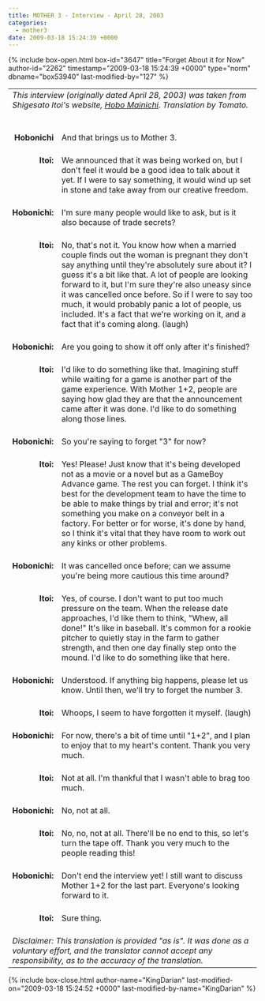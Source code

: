 ```yaml
---
title: MOTHER 3 - Interview - April 28, 2003
categories:
  - mother3
date: 2009-03-18 15:24:39 +0000
---
```

{% include box-open.html box-id="3647" title="Forget About it for Now" author-id="2262" timestamp="2009-03-18 15:24:39 +0000" type="norm" dbname="box53940" last-modified-by="127" %}
<table width="100%" cellspacing="0" cellpadding="5">
<TR>
<TD COLSPAN="2">
<I>This interview (originally dated April 28, 2003) was taken from Shigesato Itoi's website, <A HREF="http://www.1101.com/MOTHER/08.html">Hobo Mainichi</A>. Translation by Tomato.</I>
<BR /><BR /><BR />
</TD>
</TR>

<TR>
<TD width="10%" align="right" valign="top">
<B>Hobonichi</B>
</TD>
<TD width="85%">
And that brings us to Mother 3.
<BR /><BR />
</TD>
</TR>

<TR>
<TD align="right" valign="top">
<B>Itoi:</B>
</TD>
<TD>
We announced that it was being worked on, but I don't feel it would be a good idea to talk about it yet. If I were to say something, it would wind up set in stone and take away from our creative freedom.
<BR /><BR />
</TD>
</TR>

<TR>
<TD align="right" valign="top">
<B>Hobonichi:</B>
</TD>
<TD>
I'm sure many people would like to ask, but is it also because of trade secrets?
<BR /><BR />
</TD>
</TR>

<TR>
<TD align="right" valign="top">
<B>Itoi:</B>
</TD>
<TD>
No, that's not it. You know how when a married couple finds out the woman is pregnant they don't say anything until they're absolutely sure about it? I guess it's a bit like that. A lot of people are looking forward to it, but I'm sure they're also uneasy since it was cancelled once before. So if I were to say too much, it would probably panic a lot of people, us included. It's a fact that we're working on it, and a fact that it's coming along. (laugh)
<BR /><BR />
</TD>
</TR>

<TR>
<TD align="right" valign="top">
<B>Hobonichi:</B>
</TD>
<TD>
Are you going to show it off only after it's finished?
<BR /><BR />
</TD>
</TR>

<TR>
<TD align="right" valign="top">
<B>Itoi:</B>
</TD>
<TD>
I'd like to do something like that. Imagining stuff while waiting for a game is another part of the game experience. With Mother 1+2, people are saying how glad they are that the announcement came after it was done. I'd like to do something along those lines.
<BR /><BR />
</TD>
</TR>

<TR>
<TD align="right" valign="top">
<B>Hobonichi:</B>
</TD>
<TD>
So you're saying to forget "3" for now?
<BR /><BR />
</TD>
</TR>

<TR>
<TD align="right" valign="top">
<B>Itoi:</B>
</TD>
<TD>
Yes! Please! Just know that it's being developed not as a movie or a novel but as a GameBoy Advance game. The rest you can forget. I think it's best for the development team to have the time to be able to make things by trial and error; it's not something you make on a conveyor belt in a factory. For better or for worse, it's done by hand, so I think it's vital that they have room to work out any kinks or other problems.
<BR /><BR />
</TD>
</TR>

<TR>
<TD align="right" valign="top">
<B>Hobonichi:</B>
</TD>
<TD>
It was cancelled once before; can we assume you're being more cautious this time around?
<BR /><BR />
</TD>
</TR>

<TR>
<TD align="right" valign="top">
<B>Itoi:</B>
</TD>
<TD>
Yes, of course. I don't want to put too much pressure on the team. When the release date approaches, I'd like them to think, "Whew, all done!" It's like in baseball. It's common for a rookie pitcher to quietly stay in the farm to gather strength, and then one day finally step onto the mound. I'd like to do something like that here.
<BR /><BR />
</TD>
</TR>

<TR>
<TD align="right" valign="top">
<B>Hobonichi:</B>
</TD>
<TD>
Understood. If anything big happens, please let us know. Until then, we'll try to forget the number 3.
<BR /><BR />
</TD>
</TR>

<TR>
<TD align="right" valign="top">
<B>Itoi:</B>
</TD>
<TD>
Whoops, I seem to have forgotten it myself. (laugh)
<BR /><BR />
</TD>
</TR>

<TR>
<TD align="right" valign="top">
<B>Hobonichi:</B>
</TD>
<TD>
For now, there's a bit of time until "1+2", and I plan to enjoy that to my heart's content. Thank you very much.
<BR /><BR />
</TD>
</TR>

<TR>
<TD align="right" valign="top">
<B>Itoi:</B>
</TD>
<TD>
Not at all. I'm thankful that I wasn't able to brag too much.
<BR /><BR />
</TD>
</TR>

<TR>
<TD align="right" valign="top">
<B>Hobonichi:</B>
</TD>
<TD>
No, not at all.
<BR /><BR />
</TD>
</TR>

<TR>
<TD align="right" valign="top">
<B>Itoi:</B>
</TD>
<TD>
No, no, not at all. There'll be no end to this, so let's turn the tape off. Thank you very much to the people reading this!
<BR /><BR />
</TD>
</TR>

<TR>
<TD align="right" valign="top">
<B>Hobonichi:</B>
</TD>
<TD>
Don't end the interview yet! I still want to discuss Mother 1+2 for the last part. Everyone's looking forward to it.
<BR /><BR />
</TD>
</TR>

<TR>
<TD align="right" valign="top">
<B>Itoi:</B>
</TD>
<TD>
Sure thing.
<BR /><BR />
</TD>
</TR>

<TR>
<TD COLSPAN="2">
<i>Disclaimer: This translation is provided "as is". It was done as a voluntary effort, and the translator cannot accept any responsibility, as to the accuracy of the translation.</i>
</TD>
</TR>
</table>
{% include box-close.html author-name="KingDarian" last-modified-on="2009-03-18 15:24:52 +0000" last-modified-by-name="KingDarian" %}
